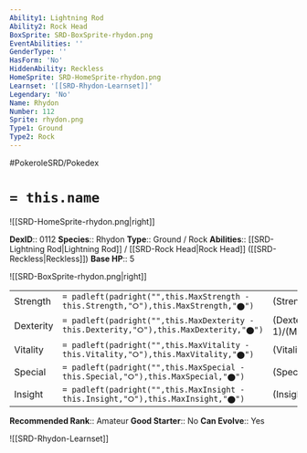 ```yaml
---
Ability1: Lightning Rod
Ability2: Rock Head
BoxSprite: SRD-BoxSprite-rhydon.png
EventAbilities: ''
GenderType: ''
HasForm: 'No'
HiddenAbility: Reckless
HomeSprite: SRD-HomeSprite-rhydon.png
Learnset: '[[SRD-Rhydon-Learnset]]'
Legendary: 'No'
Name: Rhydon
Number: 112
Sprite: rhydon.png
Type1: Ground
Type2: Rock
---
```


#PokeroleSRD/Pokedex

# `= this.name`

![[SRD-HomeSprite-rhydon.png|right]]

**DexID**:: 0112
**Species**:: Rhydon
**Type**:: Ground / Rock
**Abilities**:: [[SRD-Lightning Rod|Lightning Rod]] / [[SRD-Rock Head|Rock Head]] ([[SRD-Reckless|Reckless]])
**Base HP**:: 5

![[SRD-BoxSprite-rhydon.png|right]]

|           |                                                                                        |                                          |
| --------- | -------------------------------------------------------------------------------------- | ---------------------------------------- |
| Strength  | `= padleft(padright("",this.MaxStrength - this.Strength,"⭘"),this.MaxStrength,"⬤")`    | (Strength::3)/(MaxStrength::7)   |
| Dexterity | `= padleft(padright("",this.MaxDexterity - this.Dexterity,"⭘"),this.MaxDexterity,"⬤")` | (Dexterity:: 1)/(MaxDexterity::3) |
| Vitality  | `= padleft(padright("",this.MaxVitality - this.Vitality,"⭘"),this.MaxVitality,"⬤")`    | (Vitality::3)/(MaxVitality::7)   |
| Special   | `= padleft(padright("",this.MaxSpecial - this.Special,"⭘"),this.MaxSpecial,"⬤")`       | (Special::2)/(MaxSpecial::4)     |
| Insight   | `= padleft(padright("",this.MaxInsight - this.Insight,"⭘"),this.MaxInsight,"⬤")`       | (Insight::2)/(MaxInsight::4)     |

**Recommended Rank**:: Amateur
**Good Starter**:: No
**Can Evolve**:: Yes

![[SRD-Rhydon-Learnset]]